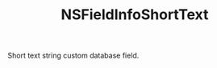 ﻿---
uid: crmscript_ref_NSFieldInfoShortText
title: NSFieldInfoShortText
intellisense: Void.NSFieldInfoShortText
keywords: NSFieldInfoShortText
so.topic: reference
---

Short text string custom database field.
